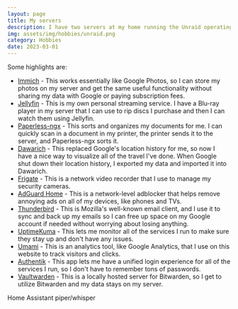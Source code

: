 ```yaml
---
layout: page
title: My servers
description: I have two servers at my home running the Unraid operating system that I use to self-host a variety of apps and services. One of the systems is a storage server with 22 terabytes of storage, and the other is a simple mini PC.
img: assets/img/hobbies/unraid.png
category: Hobbies
date: 2023-03-01
---
```


Some highlights are:

- [Immich](https://immich.app/) - This works essentially like Google Photos, so I can store my photos on my server and get the same useful functionality without sharing my data with Google or paying subscription fees.
- [Jellyfin](https://jellyfin.org/) - This is my own personal streaming service. I have a Blu-ray player in my server that I can use to rip discs I purchase and then I can watch them using Jellyfin.
- [Paperless-ngx](https://docs.paperless-ngx.com/) - This sorts and organizes my documents for me. I can quickly scan in a document in my printer, the printer sends it to the server, and Paperless-ngx sorts it.
- [Dawarich](https://dawarich.app/) - This replaced Google's location history for me, so now I have a nice way to visualize all of the travel I've done. When Google shut down their location history, I exported my data and imported it into Dawarich.
- [Frigate](https://frigate.video/) - This is a network video recorder that I use to manage my security cameras.
- [AdGuard Home](https://adguard.com/en/adguard-home/overview.html) - This is a network-level adblocker that helps remove annoying ads on all of my devices, like phones and TVs.
- [Thunderbird](https://www.thunderbird.net/en-US/) - This is Mozilla's well-known email client, and I use it to sync and back up my emails so I can free up space on my Google account if needed without worrying about losing anything.
- [UptimeKuma](https://uptimekuma.org/) - This lets me monitor all of the services I run to make sure they stay up and don't have any issues.
- [Umami](https://umami.is/) - This is an analytics tool, like Google Analytics, that I use on this website to track visitors and clicks.
- [Authentik](https://goauthentik.io/) - This app lets me have a unified login experience for all of the services I run, so I don't have to remember tons of passwords.
- [Vaultwarden](https://github.com/dani-garcia/vaultwarden) - This is a locally hosted server for Bitwarden, so I get to utilize Bitwarden and my data stays on my server.



Home Assistant
piper/whisper